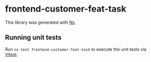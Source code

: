 # frontend-customer-feat-task

This library was generated with [Nx](https://nx.dev).

## Running unit tests

Run `nx test frontend-customer-feat-task` to execute the unit tests via [Vitest](https://vitest.dev/).
